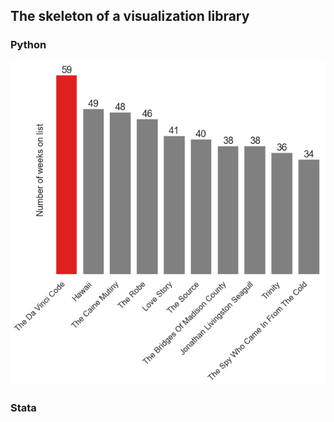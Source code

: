 ## The skeleton of a visualization library

### Python
![Bar chart](/images/python_bar_chart.png "Python bar chart")

### Stata
